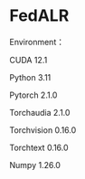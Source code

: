# FedALR

Environment：

CUDA 12.1

Python 3.11

Pytorch 2.1.0

Torchaudia 2.1.0

Torchvision 0.16.0

Torchtext 0.16.0

Numpy 1.26.0
